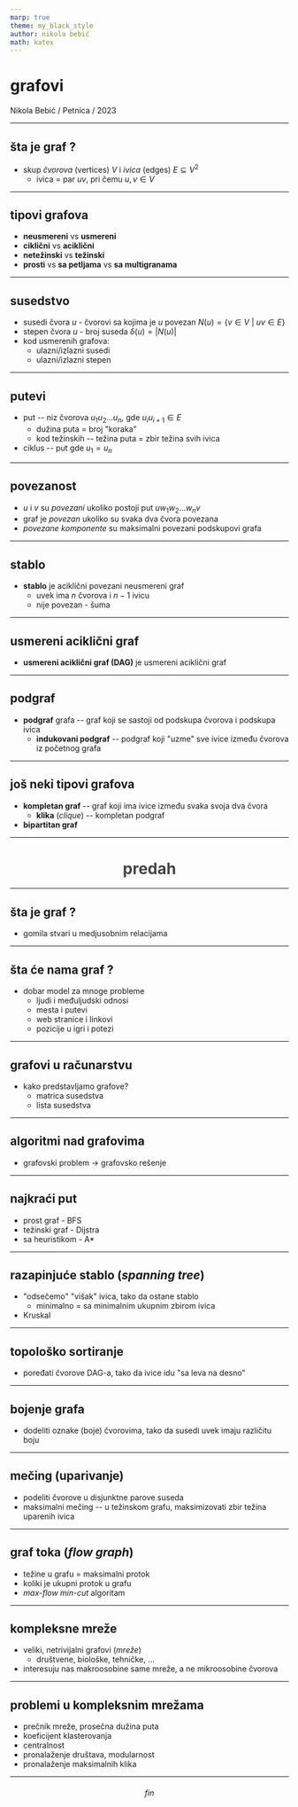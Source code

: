 ```yaml
---
marp: true
theme: my_black_style
author: nikola bebić
math: katex
---
```


# grafovi
Nikola Bebić / Petnica / 2023

---
<!--
footer: grafovi / Nikola Bebić / Petnica / 2023
paginate: true
-->

## šta je graf ?

* skup *čvorova* (vertices) $V$ i *ivica* (edges) $E \subseteq V^2$
  * ivica = par $uv$, pri čemu $u, v \in V$

---

## tipovi grafova

* **neusmereni** vs **usmereni**
* **ciklični** vs **aciklični**
* **netežinski** vs **težinski**
* **prosti** vs **sa petljama** vs **sa multigranama**

---

## susedstvo

* susedi čvora $u$ - čvorovi sa kojima je $u$ povezan
  $N(u) = \{ v \in V\ |\ uv \in E\}$
* stepen čvora $u$ - broj suseda
  $\delta(u) = |N(u)|$
* kod usmerenih grafova:
  * ulazni/izlazni susedi
  * ulazni/izlazni stepen

---

## putevi

* put -- niz čvorova $u_1u_2\dots u_n$, gde $u_iu_{i+1} \in E$
    * dužina puta = broj "koraka"
    * kod težinskih -- težina puta = zbir težina svih ivica
* ciklus -- put gde $u_1 = u_n$

---

## povezanost

* $u$ i $v$ su *povezani* ukoliko postoji put $u w_1 w_2\dots w_n v$
* graf je *povezan* ukoliko su svaka dva čvora povezana
* *povezane komponente* su maksimalni povezani podskupovi grafa

---

## stablo

* **stablo** je aciklični povezani neusmereni graf
    * uvek ima $n$ čvorova i $n-1$ ivicu
    * nije povezan - šuma

---

## usmereni aciklični graf
* **usmereni aciklični graf (DAG)** je usmereni aciklični graf

---

## podgraf

* **podgraf** grafa -- graf koji se sastoji od podskupa čvorova i podskupa ivica
    * **indukovani podgraf** -- podgraf koji "uzme" sve ivice između čvorova iz početnog grafa

---

## još neki tipovi grafova

* **kompletan graf** -- graf koji ima ivice između svaka svoja dva čvora
    * **klika** (*clique*) -- kompletan podgraf
* **bipartitan graf**

---
<!--
_paginate: false
_footer: ""
-->
# <center><font color="#444444">predah</font></center>

---

## šta je graf ?
* gomila stvari u medjusobnim relacijama 

---

## šta će nama graf ?
* dobar model za mnoge probleme
  * ljudi i međuljudski odnosi
  * mesta i putevi
  * web stranice i linkovi
  * pozicije u igri i potezi

---

## grafovi u računarstvu

* kako predstavljamo grafove?
    * matrica susedstva
    * lista susedstva

---

## algoritmi nad grafovima

* grafovski problem -> grafovsko rešenje

---

## najkraći put

* prost graf - BFS
* težinski graf - Dijstra
* sa heuristikom - A\*

---

## razapinjuće stablo (*spanning tree*)

* "odsečemo" "višak" ivica, tako da ostane stablo
    * minimalno = sa minimalnim ukupnim zbirom ivica
* Kruskal

---

## topološko sortiranje

* poređati čvorove DAG-a, tako da ivice idu "sa leva na desno"

---

## bojenje grafa

* dodeliti oznake (boje) čvorovima, tako da susedi uvek imaju različitu boju

---

## mečing (uparivanje)

* podeliti čvorove u disjunktne parove suseda
* maksimalni mečing -- u težinskom grafu, maksimizovati zbir težina uparenih ivica 

---

## graf toka (*flow graph*)

* težine u grafu = maksimalni protok
* koliki je ukupni protok u grafu
* *max-flow min-cut* algoritam

---

## kompleksne mreže

* veliki, netrivijalni grafovi (*mreže*)
  * društvene, biološke, tehničke, ...
* interesuju nas makroosobine same mreže, a ne mikroosobine čvorova

---

## problemi u kompleksnim mrežama

* prečnik mreže, prosečna dužina puta
* koeficijent klasterovanja
* centralnost
* pronalaženje društava, modularnost
* pronalaženje maksimalnih klika

---
<!--
_footer: ""
_paginate: false
-->

###### <center>fin</center>
